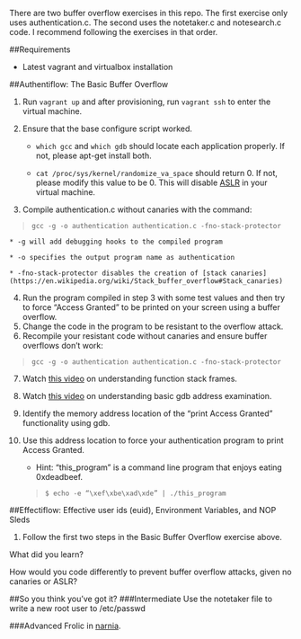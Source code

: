 There are two buffer overflow exercises in this repo. The first exercise only uses authentication.c. The second uses the notetaker.c and notesearch.c code. I recommend following the exercises in that order.

##Requirements
* Latest vagrant and virtualbox installation

##Authentiflow: The Basic Buffer Overflow
1. Run `vagrant up` and after provisioning, run `vagrant ssh` to enter the virtual machine.
2. Ensure that the base configure script worked.

    * `which gcc` and `which gdb` should locate each application properly. If not, please apt-get install both.

    * `cat /proc/sys/kernel/randomize_va_space` should return 0. If not, please modify this value to be 0. This will disable [ASLR](https://en.wikipedia.org/wiki/Address_space_layout_randomization) in your virtual machine.

3. Compile authentication.c without canaries with the command:
> `gcc -g -o authentication authentication.c -fno-stack-protector`

    * -g will add debugging hooks to the compiled program

    * -o specifies the output program name as authentication

    * -fno-stack-protector disables the creation of [stack canaries](https://en.wikipedia.org/wiki/Stack_buffer_overflow#Stack_canaries)

4. Run the program compiled in step 3 with some test values and then try to force “Access Granted” to be printed on your screen using a buffer overflow.
5. Change the code in the program to be resistant to the overflow attack.
6. Recompile your resistant code without canaries and ensure buffer overflows don’t work: 
> `gcc -g -o authentication authentication.c -fno-stack-protector`

7. Watch [this video]() on understanding function stack frames.
8. Watch [this video]() on understanding basic gdb address examination.
7. Identify the memory address location of the “print Access Granted” functionality using gdb.
8. Use this address location to force your authentication program to print Access Granted.

    * Hint: “this_program” is a command line program that enjoys eating 0xdeadbeef.

   > `$ echo -e “\xef\xbe\xad\xde” | ./this_program`

##Effectiflow: Effective user ids (euid), Environment Variables, and NOP Sleds
1. Follow the first two steps in the Basic Buffer Overflow exercise above.

What did you learn?

How would you code differently to prevent buffer overflow attacks, given no canaries or ASLR?

##So you think you’ve got it?
###Intermediate
Use the notetaker file to write a new root user to /etc/passwd

###Advanced
Frolic in [narnia](https://overthewire.org/wargames/narnia).

